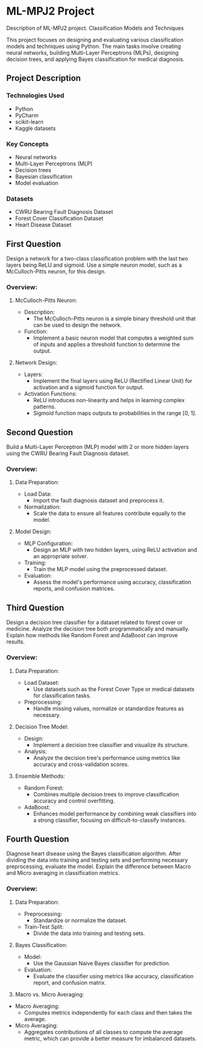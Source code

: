 # ML-MPJ2 Project
Description of ML-MPJ2 project.
Classification Models and Techniques

This project focuses on designing and evaluating various classification models and techniques using Python. The main tasks involve creating neural networks, building Multi-Layer Perceptrons (MLPs), designing decision trees, and applying Bayes classification for medical diagnosis.

## Project Description

### Technologies Used
- Python
- PyCharm
- scikit-learn
- Kaggle datasets

### Key Concepts
- Neural networks
- Multi-Layer Perceptrons (MLP)
- Decision trees
- Bayesian classification
- Model evaluation

### Datasets
- CWRU Bearing Fault Diagnosis Dataset
- Forest Cover Classification Dataset
- Heart Disease Dataset

## First Question

Design a network for a two-class classification problem with the last two layers being ReLU and sigmoid. Use a simple neuron model, such as a McCulloch-Pitts neuron, for this design.

### Overview:

1. McCulloch-Pitts Neuron:
   - Description:
     - The McCulloch-Pitts neuron is a simple binary threshold unit that can be used to design the network.
   - Function:
     - Implement a basic neuron model that computes a weighted sum of inputs and applies a threshold function to determine the output.

2. Network Design:
   - Layers:
     - Implement the final layers using ReLU (Rectified Linear Unit) for activation and a sigmoid function for output.
   - Activation Functions:
     - ReLU introduces non-linearity and helps in learning complex patterns.
     - Sigmoid function maps outputs to probabilities in the range [0, 1].

## Second Question

Build a Multi-Layer Perceptron (MLP) model with 2 or more hidden layers using the CWRU Bearing Fault Diagnosis dataset.

### Overview:

1. Data Preparation:
   - Load Data:
     - Import the fault diagnosis dataset and preprocess it.
   - Normalization:
     - Scale the data to ensure all features contribute equally to the model.

2. Model Design:
   - MLP Configuration:
     - Design an MLP with two hidden layers, using ReLU activation and an appropriate solver.
   - Training:
     - Train the MLP model using the preprocessed dataset.
   - Evaluation:
     - Assess the model's performance using accuracy, classification reports, and confusion matrices.

## Third Question

Design a decision tree classifier for a dataset related to forest cover or medicine. Analyze the decision tree both programmatically and manually. Explain how methods like Random Forest and AdaBoost can improve results.

### Overview:

1. Data Preparation:
   - Load Dataset:
     - Use datasets such as the Forest Cover Type or medical datasets for classification tasks.
   - Preprocessing:
     - Handle missing values, normalize or standardize features as necessary.

2. Decision Tree Model:
   - Design:
     - Implement a decision tree classifier and visualize its structure.
   - Analysis:
     - Analyze the decision tree's performance using metrics like accuracy and cross-validation scores.

3. Ensemble Methods:
   - Random Forest:
     - Combines multiple decision trees to improve classification accuracy and control overfitting.
   - AdaBoost:
     - Enhances model performance by combining weak classifiers into a strong classifier, focusing on difficult-to-classify instances.

## Fourth Question

Diagnose heart disease using the Bayes classification algorithm. After dividing the data into training and testing sets and performing necessary preprocessing, evaluate the model. Explain the difference between Macro and Micro averaging in classification metrics.

### Overview:

1. Data Preparation:
   - Preprocessing:
     - Standardize or normalize the dataset.
   - Train-Test Split:
     - Divide the data into training and testing sets.

2. Bayes Classification:
   - Model:
     - Use the Gaussian Naive Bayes classifier for prediction.
   - Evaluation:
     - Evaluate the classifier using metrics like accuracy, classification report, and confusion matrix.

 3. Macro vs. Micro Averaging:
   - Macro Averaging:
     - Computes metrics independently for each class and then takes the average.
   - Micro Averaging:
     - Aggregates contributions of all classes to compute the average metric, which can provide a better measure for imbalanced datasets.
